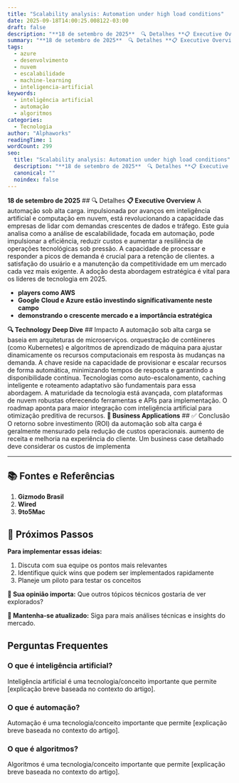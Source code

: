 ```yaml
---
title: "Scalability analysis: Automation under high load conditions"
date: 2025-09-18T14:00:25.008122-03:00
draft: false
description: "**18 de setembro de 2025**  🔍 Detalhes **📋 Executive Overview** A automação sob alta carga. impulsionada por avanços em inteligência artificial e computação ..."
summary: "**18 de setembro de 2025**  🔍 Detalhes **📋 Executive Overview** A automação sob alta carga. impulsionada por avanços em inteligência artificial e computação ..."
tags:
  - azure
  - desenvolvimento
  - nuvem
  - escalabilidade
  - machine-learning
  - inteligencia-artificial
keywords:
  - inteligência artificial
  - automação
  - algoritmos
categories:
  - Tecnologia
author: "Alphaworks"
readingTime: 1
wordCount: 299
seo:
  title: "Scalability analysis: Automation under high load conditions"
  description: "**18 de setembro de 2025**  🔍 Detalhes **📋 Executive Overview** A automação sob alta carga. impulsionada por avanços em inteligência artificial e computação ..."
  canonical: ""
  noindex: false
---
```


**18 de setembro de 2025** ## 🔍 Detalhes **📋 Executive Overview** A automação sob alta carga. impulsionada por avanços em inteligência artificial e computação em nuvem, está revolucionando a capacidade das empresas de lidar com demandas crescentes de dados e tráfego. Este guia analisa como a análise de escalabilidade, focada em automação, pode impulsionar a eficiência, reduzir custos e aumentar a resiliência de operações tecnológicas sob pressão. A capacidade de processar e responder a picos de demanda é crucial para a retenção de clientes. a satisfação do usuário e a manutenção da competitividade em um mercado cada vez mais exigente. A adoção desta abordagem estratégica é vital para os líderes de tecnologia em 2025. 

- **players como AWS**
- **Google Cloud e Azure estão investindo significativamente neste campo**
- **demonstrando o crescente mercado e a importância estratégica**

 **🔍 Technology Deep Dive** ## Impacto A automação sob alta carga se baseia em arquiteturas de microserviços. orquestração de contêineres (como Kubernetes) e algoritmos de aprendizado de máquina para ajustar dinamicamente os recursos computacionais em resposta às mudanças na demanda. A chave reside na capacidade de provisionar e escalar recursos de forma automática, minimizando tempos de resposta e garantindo a disponibilidade contínua. Tecnologias como auto-escalonamento, caching inteligente e roteamento adaptativo são fundamentais para essa abordagem. A maturidade da tecnologia está avançada, com plataformas de nuvem robustas oferecendo ferramentas e APIs para implementação. O roadmap aponta para maior integração com inteligência artificial para otimização preditiva de recursos. **💼 Business Applications** ## ✅ Conclusão O retorno sobre investimento (ROI) da automação sob alta carga é geralmente mensurado pela redução de custos operacionais. aumento de receita e melhoria na experiência do cliente. Um business case detalhado deve considerar os custos de implementa

---

## 📚 Fontes e Referências

1. **Gizmodo Brasil**
2. **Wired**
3. **9to5Mac**

## 🚀 Próximos Passos

**Para implementar essas ideias:**
1. Discuta com sua equipe os pontos mais relevantes
2. Identifique quick wins que podem ser implementados rapidamente  
3. Planeje um piloto para testar os conceitos

**💭 Sua opinião importa:** Que outros tópicos técnicos gostaria de ver explorados?

**🔗 Mantenha-se atualizado:** Siga para mais análises técnicas e insights do mercado.


## Perguntas Frequentes

### O que é inteligência artificial?

Inteligência artificial é uma tecnologia/conceito importante que permite [explicação breve baseada no contexto do artigo].

### O que é automação?

Automação é uma tecnologia/conceito importante que permite [explicação breve baseada no contexto do artigo].

### O que é algoritmos?

Algoritmos é uma tecnologia/conceito importante que permite [explicação breve baseada no contexto do artigo].

